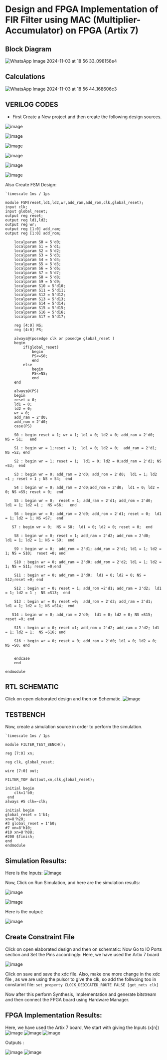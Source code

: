 # Design and FPGA Implementation of FIR Filter using MAC (Multiplier-Accumulator) on FPGA (Artix 7)

## Block Diagram
![WhatsApp Image 2024-11-03 at 18 56 33_098156e4](https://github.com/user-attachments/assets/588239f1-ed55-403d-8eff-1f6b15d18eee)

## Calculations
![WhatsApp Image 2024-11-03 at 18 56 44_168606c3](https://github.com/user-attachments/assets/b858a488-93a2-4294-afe8-2390c8b7ca86)

## VERILOG CODES 
- First Create a New project and then create the following design sources.
  
![image](https://github.com/user-attachments/assets/f3a863d8-21c1-4064-9951-301f0523c0d8)

![image](https://github.com/user-attachments/assets/07c64d44-375e-478f-87f2-be062860ea2b)

![image](https://github.com/user-attachments/assets/8d862878-7e77-43df-9941-de654c360a56)

![image](https://github.com/user-attachments/assets/63b5952b-0a75-42ad-a0ed-4fb09ccbef74)

![image](https://github.com/user-attachments/assets/758edef4-eac6-494d-83f2-8af4f70133cd)

![image](https://github.com/user-attachments/assets/f495f72b-cb0e-44a9-85c8-9f791b522e54)

Also Create FSM Design:
```
`timescale 1ns / 1ps

module FSM(reset,ld1,ld2,wr,add_ram,add_rom,clk,global_reset);
input clk;
input global_reset;
output reg reset;
output reg ld1,ld2;
output reg wr;
output reg [1:0] add_ram;
output reg [1:0] add_rom;

    localparam S0 = 5'd0;
    localparam S1 = 5'd1;
    localparam S2 = 5'd2;
    localparam S3 = 5'd3;
    localparam S4 = 5'd4;
    localparam S5 = 5'd5;
    localparam S6 = 5'd6;
    localparam S7 = 5'd7;
    localparam S8 = 5'd8;
    localparam S9 = 5'd9;
    localparam S10 = 5'd10;
    localparam S11 = 5'd11;
    localparam S12 = 5'd12;
    localparam S13 = 5'd13;
    localparam S14 = 5'd14;
    localparam S15 = 5'd15;
    localparam S16 = 5'd16;
    localparam S17 = 5'd17;
    
    reg [4:0] NS;
    reg [4:0] PS; 
    
    always@(posedge clk or posedge global_reset )
    begin
        if(global_reset)
            begin
            PS<=S0;
            end
        else
            begin
            PS<=NS;
            end
    end
    
    always@(PS)
    begin 
    reset = 0;
    ld1 = 0;
    ld2 = 0;
    wr = 0;
    add_ram = 2'd0;
    add_rom = 2'd0;
    case(PS) 
    
    S0 : begin reset = 1; wr = 1; ld1 = 0; ld2 = 0; add_ram = 2'd0;  NS = S1;   end
    
    S1 : begin wr = 1;reset = 1;  ld1 = 0; ld2 = 0;  add_ram = 2'd1; NS =S2; end 
    
    S2 : begin wr = 1; reset = 1;  ld1 = 0; ld2 = 0;add_ram = 2'd2; NS =S3;  end 
    
    S3 : begin wr = 0; add_ram = 2'd0; add_rom = 2'd0;  ld1 = 1; ld2 =1 ; reset = 1 ; NS = S4;  end 
    
    S4 : begin wr = 0; add_ram = 2'd0;add_rom = 2'd0;  ld1 = 0; ld2 = 0; NS =S5; reset = 0;  end 
    
    S5 : begin wr = 0;  reset = 1; add_ram = 2'd1; add_rom = 2'd0;  ld1 = 1; ld2 =1 ;  NS =S6;   end 
    
    S6 : begin wr = 0; add_ram = 2'd0; add_rom = 2'd1; reset = 0;  ld1 = 1; ld2 = 1; NS =S7;  end 
    
   S7 : begin wr = 0;  NS = S8;  ld1 = 0; ld2 = 0; reset = 0;  end 
    
    S8 : begin wr = 0; reset = 1; add_ram = 2'd2; add_rom = 2'd0;   ld1 = 1; ld2 = 1; NS = S9;  end 
    
    S9 : begin wr = 0;  add_rom = 2'd1; add_ram = 2'd1; ld1 = 1; ld2 = 1; NS = S10;  reset =0; end 
    
    S10 : begin wr = 0; add_ram = 2'd0; add_rom = 2'd2; ld1 = 1; ld2 = 1; NS = S11; reset =0;end 
    
    S11 : begin wr = 0; add_ram = 2'd0;  ld1 = 0; ld2 = 0; NS = S12;reset =0; end 
    
    S12 : begin wr = 0; reset = 1; add_rom =2'd1; add_ram = 2'd2;  ld1 = 1; ld2 = 1 ;  NS =S13;  end 
    
    S13 : begin wr = 0; reset =0;  add_rom = 2'd2; add_ram = 2'd1;  ld1 = 1; ld2 = 1; NS =S14;  end 
    
   S14 : begin wr = 0; add_ram = 2'd0;  ld1 = 0; ld2 = 0; NS =S15; reset =0; end 
    
    S15 : begin wr = 0; reset =1; add_rom = 2'd2; add_ram = 2'd2; ld1 = 1; ld2 = 1;  NS =S16; end 
    
    S16 : begin wr = 0; reset = 0; add_ram = 2'd0; ld1 = 0; ld2 = 0; NS =S0; end 
    
    
    endcase        
    end
    
endmodule
```

## RTL SCHEMATIC
Click on open elaborated design and then on Schematic.
![image](https://github.com/user-attachments/assets/2efcfddb-e597-439c-8fd4-39c03f722977)

## TESTBENCH
Now, create a simulation source in order to perform the simulation.
```
`timescale 1ns / 1ps

module FILTER_TEST_BENCH();

reg [7:0] xn;

reg clk, global_reset;

wire [7:0] out;

FILTER_TOP dut(out,xn,clk,global_reset);
 
initial begin
    clk=1'b0;
 end
always #5 clk=~clk;

initial begin
global_reset = 1'b1;
xn=8'h20;
#3 global_reset = 1'b0;
#7 xn=8'h10;
#10 xn=8'h08;
#200 $finish;
end
endmodule
```
## Simulation Results:
Here is the Inputs:
![image](https://github.com/user-attachments/assets/a3422102-1863-40d1-a663-a65b43b393d1)

Now, Click on Run Simulation, and here are the simulation results:

![image](https://github.com/user-attachments/assets/c7ae7152-ba82-4a7e-9fe4-e6e70e22f1a8)

![image](https://github.com/user-attachments/assets/c5d08dd5-cc40-418f-a8d7-4c62eba0e7d5)

Here is the output:

![image](https://github.com/user-attachments/assets/725af67b-222f-4b62-98af-53d64860de8b)

## Create Constraint File
Click on open elaborated design and then on schematic:
Now Go to IO Ports section and Set the Pins accordingly:
Here, we have used the Artix 7 board

![image](https://github.com/user-attachments/assets/adef7fcf-9677-427b-8205-4aa4ce7cbb09)

Click on save and save the xdc file.
Also, make one more change in the xdc file , as we are using the pulsor to give the clk, so add the follwoing too in constarint file:
```set_property CLOCK_DEDICATED_ROUTE FALSE [get_nets clk]```

Now after this perform Synthesis, Implementation and generate bitstream and then connect the FPGA board using Hardware Manager.

## FPGA Implementation Results:
Here, we have used the Artix 7 board, We start with giving the Inputs (x[n])
![image](https://github.com/user-attachments/assets/ef5d31aa-2b5d-4e46-87e3-41028eb8d8ba)
![image](https://github.com/user-attachments/assets/1fad5a4a-3bf8-409c-89ab-b337224a6c31)
![image](https://github.com/user-attachments/assets/9ce82a49-903a-414a-a3b6-23b05c92567b)

Outputs :

![image](https://github.com/user-attachments/assets/0c68e64b-4b07-4242-aa28-1775abcdad4e)
![image](https://github.com/user-attachments/assets/3145ef3b-12cb-4f6a-a69a-4acbf676f1ae)








